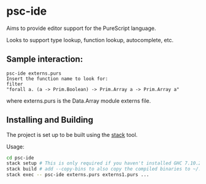 psc-ide
===

Aims to provide editor support for the PureScript language.

Looks to support type lookup, function lookup, autocomplete, etc.

## Sample interaction:

  ```
  psc-ide externs.purs
  Insert the function name to look for:
  filter
  "forall a. (a -> Prim.Boolean) -> Prim.Array a -> Prim.Array a"
  ```

where externs.purs is the Data.Array module externs file.

## Installing and Building

The project is set up to be built using the [stack](https://github.com/commercialhaskell/stack) tool.

Usage:
```bash
cd psc-ide
stack setup # This is only required if you haven't installed GHC 7.10.2 before
stack build # add --copy-bins to also copy the compiled binaries to ~/.local/bin/
stack exec -- psc-ide externs.purs externs1.purs ...
```


